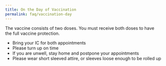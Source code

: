 ```yaml
---
title: On the Day of Vaccination
permalink: faq/vaccination-day
---
```


The vaccine consists of two doses. You must receive both doses to have the full vaccine protection.

- Bring your IC for both appointments
- Please turn up on time
- If you are unwell, stay home and postpone your appointments
- Please wear short sleeved attire, or sleeves loose enough to be rolled up
